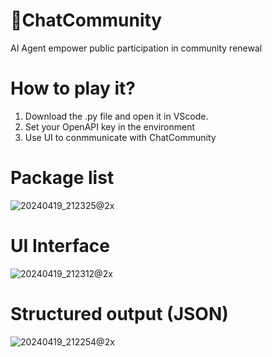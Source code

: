 # 💬ChatCommunity
AI Agent empower public participation in community renewal
# How to play it?
1. Download the .py file and open it in VScode.
2. Set your OpenAPI key in the environment
3. Use UI to conmmunicate with ChatCommunity
# Package list
![20240419_212325@2x](https://github.com/Fuuuuuji/-ChatCommunity/assets/165608722/b5e7da2a-4cb5-42a5-9a9a-cc248dd9026e)
# UI Interface
![20240419_212312@2x](https://github.com/Fuuuuuji/-ChatCommunity/assets/165608722/c167abdd-39ea-4092-baf6-7df3512e1c0b)
# Structured output (JSON)
![20240419_212254@2x](https://github.com/Fuuuuuji/-ChatCommunity/assets/165608722/2ffa697f-ee3c-4e21-9d4b-61322c453434)
